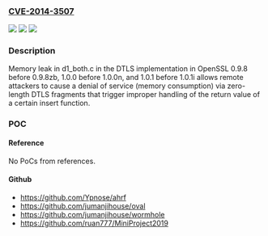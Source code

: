 ### [CVE-2014-3507](https://cve.mitre.org/cgi-bin/cvename.cgi?name=CVE-2014-3507)
![](https://img.shields.io/static/v1?label=Product&message=n%2Fa&color=blue)
![](https://img.shields.io/static/v1?label=Version&message=n%2Fa&color=blue)
![](https://img.shields.io/static/v1?label=Vulnerability&message=n%2Fa&color=brighgreen)

### Description

Memory leak in d1_both.c in the DTLS implementation in OpenSSL 0.9.8 before 0.9.8zb, 1.0.0 before 1.0.0n, and 1.0.1 before 1.0.1i allows remote attackers to cause a denial of service (memory consumption) via zero-length DTLS fragments that trigger improper handling of the return value of a certain insert function.

### POC

#### Reference
No PoCs from references.

#### Github
- https://github.com/Ypnose/ahrf
- https://github.com/jumanjihouse/oval
- https://github.com/jumanjihouse/wormhole
- https://github.com/ruan777/MiniProject2019

